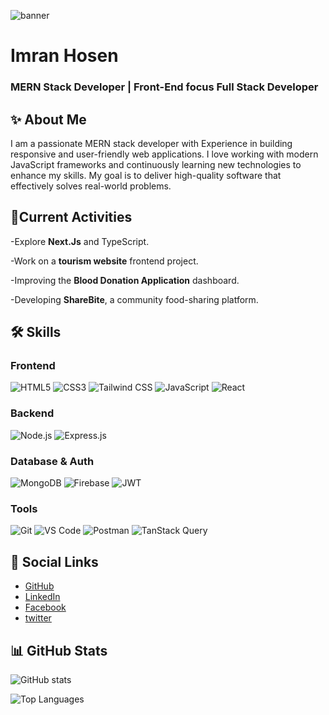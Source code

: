 
![banner](https://i.ibb.co.com/60sWLqpn/Blue-Yellow-Modern-Linked-In-Banner-2.png)
<!--
**Imranfaraji/imranfaraji** is a ✨ _special_ ✨ repository because its `README.md` (this file) appears on your GitHub profile.

Here are some ideas to get you started:

- 🔭 I’m currently working on ...
- 🌱 I’m currently learning ...
- 👯 I’m looking to collaborate on ...
- 🤔 I’m looking for help with ...
- 💬 Ask me about ...
- 📫 How to reach me: ...
- 😄 Pronouns: ...
- ⚡ Fun fact: ...
-->

# Imran Hosen
### MERN Stack Developer | Front-End focus Full Stack Developer


## ✨ About Me 
I am a passionate MERN stack developer with Experience in building responsive and user-friendly web applications.
I love working with modern JavaScript frameworks and continuously learning new technologies to enhance my skills.
My goal is to deliver high-quality software that effectively solves real-world problems.



## 🔭Current Activities
-Explore **Next.Js** and TypeScript.  

-Work on a **tourism website** frontend project.  

-Improving the **Blood Donation Application** dashboard.  

-Developing **ShareBite**, a community food-sharing platform.  


## 🛠️ Skills

### Frontend
![HTML5](https://img.shields.io/badge/HTML5-E34F26?logo=html5&logoColor=white) 
![CSS3](https://img.shields.io/badge/CSS3-1572B6?logo=css3&logoColor=white) 
![Tailwind CSS](https://img.shields.io/badge/Tailwind_CSS-38B2AC?logo=tailwind-css&logoColor=white) 
![JavaScript](https://img.shields.io/badge/JavaScript-F7DF1E?logo=javascript&logoColor=black) 
![React](https://img.shields.io/badge/React-61DAFB?logo=react&logoColor=white)

### Backend
![Node.js](https://img.shields.io/badge/Node.js-339933?logo=node.js&logoColor=white) 
![Express.js](https://img.shields.io/badge/Express.js-000000?logo=express&logoColor=white)

### Database & Auth
![MongoDB](https://img.shields.io/badge/MongoDB-47A248?logo=mongodb&logoColor=white) 
![Firebase](https://img.shields.io/badge/Firebase-FFCA28?logo=firebase&logoColor=black) 
![JWT](https://img.shields.io/badge/JWT-000000?logo=json-web-tokens&logoColor=white)

### Tools
![Git](https://img.shields.io/badge/Git-F05032?logo=git&logoColor=white) 
![VS Code](https://img.shields.io/badge/VS_Code-007ACC?logo=visual-studio-code&logoColor=white) 
![Postman](https://img.shields.io/badge/Postman-FF6C37?logo=postman&logoColor=white) 
![TanStack Query](https://img.shields.io/badge/TanStack_Query-00C7B7)

## 🔗 Social Links
- [GitHub](https://github.com/imranfaraji)  
- [LinkedIn](https://www.linkedin.com/in/imran-hosen8/) 
- [Facebook](https://www.facebook.com/imranhosen.borhany)
- [twitter](https://x.com/imranfaraj59162)

## 📊 GitHub Stats

![GitHub stats](https://github-readme-stats.vercel.app/api?username=imranfaraji&show_icons=true&theme=default)

![Top Languages](https://github-readme-stats.vercel.app/api/top-langs/?username=imranfaraji&layout=compact)   





